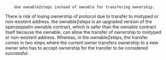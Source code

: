         Use ownable2steps instead of ownable for transfering ownership.
There is risk of losing ownership of protocol due to transfer to mistyped or non-existent address. the ownable2steps is an upgraded version of the openzeppelin ownable contract, which is safer than the ownable contract itself because the ownable, can allow the transfer of ownership to mistyped or non-existent address. Whereas, in the ownable2steps, the transfer comes in two steps where the current owner transfers ownership to a new owner who has to accept ownership for the transfer to be considered successful. 